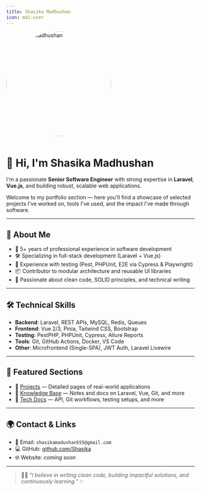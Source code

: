 ```yaml
---
title: Shasika Madhushan
icon: mdi:user
---
```


<img src="https://images.shasikam.com/shasika_m_cropped.jpeg" alt="Shasika Madhushan" style="height: 280px; border-radius: 50% / 50%; margin-bottom: 1rem;" />


# 👋 Hi, I'm Shasika Madhushan

I'm a passionate **Senior Software Engineer** with strong expertise in **Laravel**, **Vue.js**, and building robust, scalable web applications.

Welcome to my portfolio section — here you'll find a showcase of selected projects I've worked on, tools I've used, and the impact I've made through software.

---

## 🧠 About Me

- 💼 5+ years of professional experience in software development
- 🛠 Specializing in full-stack development (Laravel + Vue.js)
- 🧪 Experience with testing (Pest, PHPUnit, E2E via Cypress & Playwright)
- 📦 Contributor to modular architecture and reusable UI libraries
- 📘 Passionate about clean code, SOLID principles, and technical writing

---

## 🛠️ Technical Skills

- **Backend**: Laravel, REST APIs, MySQL, Redis, Queues
- **Frontend**: Vue 2/3, Pinia, Tailwind CSS, Bootstrap
- **Testing**: PestPHP, PHPUnit, Cypress, Allure Reports
- **Tools**: Git, GitHub Actions, Docker, VS Code
- **Other**: Microfrontend (Single-SPA), JWT Auth, Laravel Livewire

---

## 📁 Featured Sections

- 📂 [Projects](/portfolio/projects/) — Detailed pages of real-world applications
- 🧪 [Knowledge Base](/knowledge-base/) — Notes and docs on Laravel, Vue, Git, and more
- 📑 [Tech Docs](/tech-docs/) — API, Git workflows, testing setups, and more

---

## 🌍 Contact & Links

- 📧 Email: `shasikamadushan555@gmail.com`
- 💻 GitHub: [github.com/Shasika](https://github.com/Shasika)
- 🌐 Website: *coming soon*

---

> 🧑‍💻 _"I believe in writing clean code, building impactful solutions, and continuously learning."_ ✨